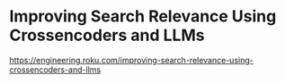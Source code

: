 # Improving Search Relevance Using Crossencoders and LLMs

<https://engineering.roku.com/improving-search-relevance-using-crossencoders-and-llms>
